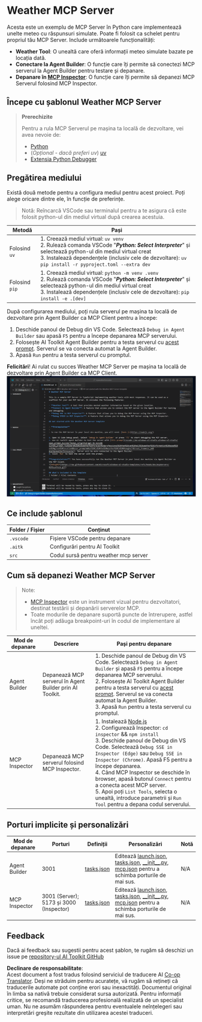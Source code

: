 <!--
CO_OP_TRANSLATOR_METADATA:
{
  "original_hash": "999c5e7623c1e2d5e5a07c2feb39eb67",
  "translation_date": "2025-07-14T08:32:35+00:00",
  "source_file": "10-StreamliningAIWorkflowsBuildingAnMCPServerWithAIToolkit/lab3/code/weather_mcp/README.md",
  "language_code": "ro"
}
-->
# Weather MCP Server

Acesta este un exemplu de MCP Server în Python care implementează unelte meteo cu răspunsuri simulate. Poate fi folosit ca schelet pentru propriul tău MCP Server. Include următoarele funcționalități:

- **Weather Tool**: O unealtă care oferă informații meteo simulate bazate pe locația dată.
- **Conectare la Agent Builder**: O funcție care îți permite să conectezi MCP serverul la Agent Builder pentru testare și depanare.
- **Depanare în [MCP Inspector](https://github.com/modelcontextprotocol/inspector)**: O funcție care îți permite să depanezi MCP Serverul folosind MCP Inspector.

## Începe cu șablonul Weather MCP Server

> **Prerechizite**
>
> Pentru a rula MCP Serverul pe mașina ta locală de dezvoltare, vei avea nevoie de:
>
> - [Python](https://www.python.org/)
> - (*Opțional - dacă preferi uv*) [uv](https://github.com/astral-sh/uv)
> - [Extensia Python Debugger](https://marketplace.visualstudio.com/items?itemName=ms-python.debugpy)

## Pregătirea mediului

Există două metode pentru a configura mediul pentru acest proiect. Poți alege oricare dintre ele, în funcție de preferințe.

> Notă: Reîncarcă VSCode sau terminalul pentru a te asigura că este folosit python-ul din mediul virtual după crearea acestuia.

| Metodă | Pași |
| -------- | ----- |
| Folosind `uv` | 1. Creează mediul virtual: `uv venv` <br>2. Rulează comanda VSCode "***Python: Select Interpreter***" și selectează python-ul din mediul virtual creat <br>3. Instalează dependențele (inclusiv cele de dezvoltare): `uv pip install -r pyproject.toml --extra dev` |
| Folosind `pip` | 1. Creează mediul virtual: `python -m venv .venv` <br>2. Rulează comanda VSCode "***Python: Select Interpreter***" și selectează python-ul din mediul virtual creat<br>3. Instalează dependențele (inclusiv cele de dezvoltare): `pip install -e .[dev]` |

După configurarea mediului, poți rula serverul pe mașina ta locală de dezvoltare prin Agent Builder ca MCP Client pentru a începe:
1. Deschide panoul de Debug din VS Code. Selectează `Debug in Agent Builder` sau apasă `F5` pentru a începe depanarea MCP serverului.
2. Folosește AI Toolkit Agent Builder pentru a testa serverul cu [acest prompt](../../../../../../../../../../open_prompt_builder). Serverul se va conecta automat la Agent Builder.
3. Apasă `Run` pentru a testa serverul cu promptul.

**Felicitări**! Ai rulat cu succes Weather MCP Server pe mașina ta locală de dezvoltare prin Agent Builder ca MCP Client.  
![DebugMCP](https://raw.githubusercontent.com/microsoft/windows-ai-studio-templates/refs/heads/dev/mcpServers/mcp_debug.gif)

## Ce include șablonul

| Folder / Fișier | Conținut                                  |
| --------------- | ----------------------------------------- |
| `.vscode`       | Fișiere VSCode pentru depanare            |
| `.aitk`         | Configurări pentru AI Toolkit              |
| `src`           | Codul sursă pentru weather mcp server     |

## Cum să depanezi Weather MCP Server

> Note:
> - [MCP Inspector](https://github.com/modelcontextprotocol/inspector) este un instrument vizual pentru dezvoltatori, destinat testării și depanării serverelor MCP.
> - Toate modurile de depanare suportă puncte de întrerupere, astfel încât poți adăuga breakpoint-uri în codul de implementare al uneltei.

| Mod de depanare | Descriere | Pași pentru depanare |
| --------------- | --------- | -------------------- |
| Agent Builder | Depanează MCP serverul în Agent Builder prin AI Toolkit. | 1. Deschide panoul de Debug din VS Code. Selectează `Debug in Agent Builder` și apasă `F5` pentru a începe depanarea MCP serverului.<br>2. Folosește AI Toolkit Agent Builder pentru a testa serverul cu [acest prompt](../../../../../../../../../../open_prompt_builder). Serverul se va conecta automat la Agent Builder.<br>3. Apasă `Run` pentru a testa serverul cu promptul. |
| MCP Inspector | Depanează MCP serverul folosind MCP Inspector. | 1. Instalează [Node.js](https://nodejs.org/)<br> 2. Configurează Inspector: `cd inspector` && `npm install` <br> 3. Deschide panoul de Debug din VS Code. Selectează `Debug SSE in Inspector (Edge)` sau `Debug SSE in Inspector (Chrome)`. Apasă F5 pentru a începe depanarea.<br> 4. Când MCP Inspector se deschide în browser, apasă butonul `Connect` pentru a conecta acest MCP server.<br> 5. Apoi poți `List Tools`, selecta o unealtă, introduce parametrii și `Run Tool` pentru a depana codul serverului.<br> |

## Porturi implicite și personalizări

| Mod de depanare | Porturi | Definiții | Personalizări | Notă |
| --------------- | ------- | --------- | ------------- | ---- |
| Agent Builder | 3001 | [tasks.json](../../../../../../10-StreamliningAIWorkflowsBuildingAnMCPServerWithAIToolkit/lab3/code/weather_mcp/.vscode/tasks.json) | Editează [launch.json](../../../../../../10-StreamliningAIWorkflowsBuildingAnMCPServerWithAIToolkit/lab3/code/weather_mcp/.vscode/launch.json), [tasks.json](../../../../../../10-StreamliningAIWorkflowsBuildingAnMCPServerWithAIToolkit/lab3/code/weather_mcp/.vscode/tasks.json), [\_\_init\_\_.py](../../../../../../10-StreamliningAIWorkflowsBuildingAnMCPServerWithAIToolkit/lab3/code/weather_mcp/src/__init__.py), [mcp.json](../../../../../../10-StreamliningAIWorkflowsBuildingAnMCPServerWithAIToolkit/lab3/code/weather_mcp/.aitk/mcp.json) pentru a schimba porturile de mai sus. | N/A |
| MCP Inspector | 3001 (Server); 5173 și 3000 (Inspector) | [tasks.json](../../../../../../10-StreamliningAIWorkflowsBuildingAnMCPServerWithAIToolkit/lab3/code/weather_mcp/.vscode/tasks.json) | Editează [launch.json](../../../../../../10-StreamliningAIWorkflowsBuildingAnMCPServerWithAIToolkit/lab3/code/weather_mcp/.vscode/launch.json), [tasks.json](../../../../../../10-StreamliningAIWorkflowsBuildingAnMCPServerWithAIToolkit/lab3/code/weather_mcp/.vscode/tasks.json), [\_\_init\_\_.py](../../../../../../10-StreamliningAIWorkflowsBuildingAnMCPServerWithAIToolkit/lab3/code/weather_mcp/src/__init__.py), [mcp.json](../../../../../../10-StreamliningAIWorkflowsBuildingAnMCPServerWithAIToolkit/lab3/code/weather_mcp/.aitk/mcp.json) pentru a schimba porturile de mai sus. | N/A |

## Feedback

Dacă ai feedback sau sugestii pentru acest șablon, te rugăm să deschizi un issue pe [repository-ul AI Toolkit GitHub](https://github.com/microsoft/vscode-ai-toolkit/issues)

**Declinare de responsabilitate**:  
Acest document a fost tradus folosind serviciul de traducere AI [Co-op Translator](https://github.com/Azure/co-op-translator). Deși ne străduim pentru acuratețe, vă rugăm să rețineți că traducerile automate pot conține erori sau inexactități. Documentul original în limba sa nativă trebuie considerat sursa autorizată. Pentru informații critice, se recomandă traducerea profesională realizată de un specialist uman. Nu ne asumăm răspunderea pentru eventualele neînțelegeri sau interpretări greșite rezultate din utilizarea acestei traduceri.